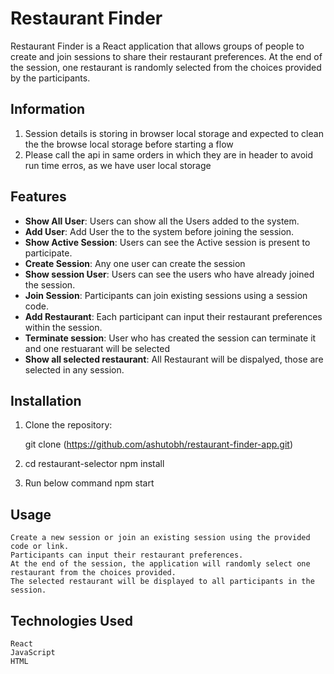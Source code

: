 # Restaurant Finder

Restaurant Finder is a React application that allows groups of people to create and join sessions to share their restaurant preferences. At the end of the session, one restaurant is randomly selected from the choices provided by the participants.

## Information
1. Session details is storing in browser local storage and expected to clean the the browse local storage before starting a flow
2. Please call the api in same orders in which they are in header to avoid run time erros, as we have user local storage

## Features
- **Show All User**: Users can show all the Users added to the system.
- **Add User**: Add User the to the system before joining the session.
- **Show Active Session**: Users can see the Active session is present to participate.
- **Create Session**: Any one user can create the session
- **Show session User**: Users can see the users who have already joined the session.
- **Join Session**: Participants can join existing sessions using a session code.
- **Add Restaurant**: Each participant can input their restaurant preferences within the session.
- **Terminate session**: User who has created the session can terminate it and one restuarant will be selected
- **Show all selected restaurant**: All Restaurant will be dispalyed, those are selected in any session.

## Installation

1. Clone the repository:

   git clone (https://github.com/ashutobh/restaurant-finder-app.git)

2. cd restaurant-selector
    npm install
   
3. Run below command
   npm start


## Usage
    Create a new session or join an existing session using the provided code or link.
    Participants can input their restaurant preferences.
    At the end of the session, the application will randomly select one restaurant from the choices provided.
    The selected restaurant will be displayed to all participants in the session.
## Technologies Used
    React
    JavaScript
    HTML
